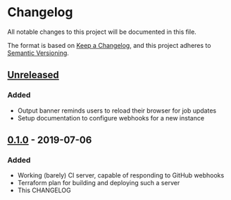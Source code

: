 # Changelog
All notable changes to this project will be documented in this file.

The format is based on [Keep a Changelog](https://keepachangelog.com/en/1.0.0/),
and this project adheres to [Semantic Versioning](https://semver.org/spec/v2.0.0.html).

## [Unreleased]
### Added
- Output banner reminds users to reload their browser for job updates
- Setup documentation to configure webhooks for a new instance

## [0.1.0] - 2019-07-06
### Added
- Working (barely) CI server, capable of responding to GitHub webhooks
- Terraform plan for building and deploying such a server
- This CHANGELOG

[Unreleased]: https://github.com/robertdfrench/zoolander-ci/compare/v0.1.0..HEAD
[0.1.0]: https://github.com/robertdfrench/zoolander-ci/releases/tag/v0.1.0
